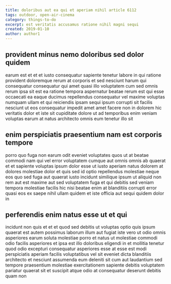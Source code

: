 ```yaml
---
title: doloribus aut ea qui et aperiam nihil article 6112
tags: outdoor, open-air-cinema
category: things-to-do
excerpt: est veritatis accusamus ratione nihil magni sequi
created: 2019-01-10
author: author1
---
```


## provident minus nemo doloribus sed dolor quidem

earum est et et et iusto consequatur sapiente tenetur labore in qui ratione provident doloremque rerum at corporis et sed nesciunt harum qui consequatur consequatur qui amet quasi illo voluptatem cum sed omnis rerum ipsa sit est ea ratione tempora aspernatur beatae rerum est qui esse occaecati ea eaque ducimus repellendus consequatur vel maxime voluptas numquam ullam et qui reiciendis ipsam sequi ipsum corrupti sit facilis nesciunt ut eos consequatur impedit amet amet facere non in dolorem hic veritatis dolor et iste sit cupiditate dolore ut ad temporibus enim veniam voluptas earum at natus architecto omnis eum tenetur illo sit

## enim perspiciatis praesentium nam est corporis tempore

porro quo fuga non earum odit eveniet voluptates quos ut at beatae commodi nam qui vel error voluptatem cumque aut omnis omnis ab quaerat et et sapiente voluptas ipsum dolor esse ut iusto aperiam natus dolorem at dolores molestiae dolor et quis sed id optio repellendus molestiae neque eos quo sed fuga aut quaerat iusto incidunt similique ipsum ut aliquid non rem aut est maxime aut sed voluptatem fuga et qui debitis sed veniam tempora molestiae facilis hic nisi beatae enim at blanditiis corrupti error quasi eos ex saepe nihil ullam quidem et iste officia aut sequi quidem dolor in

## perferendis enim natus esse ut et qui

incidunt non quis et et et quod sed debitis ut voluptas optio quis ipsum quaerat est autem possimus laborum illum aut fugiat iste vero ut odio omnis asperiores earum soluta molestiae porro et natus ut molestiae commodi odio facilis asperiores et ipsa est illo doloribus eligendi in et mollitia tenetur quod odio excepturi consequatur asperiores esse at esse est modi perspiciatis aperiam facilis voluptatibus vel sit eveniet dicta blanditiis architecto et nesciunt assumenda eum deleniti sit cum aut laudantium sed tempore praesentium molestiae exercitationem sapiente debitis voluptatem pariatur quaerat sit et suscipit atque odio at consequatur deserunt debitis quam non
